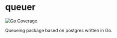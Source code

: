 # queuer

[![Go Coverage](https://github.com/siherrmann/queuer/wiki/coverage.svg)](https://raw.githack.com/wiki/siherrmann/queuer/coverage.html)

Queueing package based on postgres written in Go.
